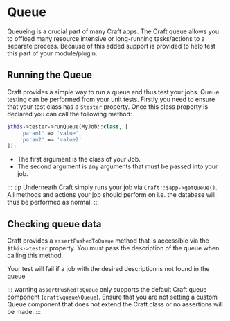 # Queue

Queueing is a crucial part of many Craft apps. The Craft queue allows you to offload many resource intensive or long-running tasks/actions to a separate process. Because of this added support is provided to help test this part of your module/plugin.

## Running the Queue

Craft provides a simple way to run a queue and thus test your jobs. Queue testing can be performed from your unit tests. Firstly you need to ensure that your test class has a `$tester` property. Once this class property is declared you can call the following method:

```php
$this->tester->runQueue(MyJob::class, [
    'param1' => 'value',
    'param2' => 'value2'
]);
```

- The first argument is the class of your Job. 
- The second argument is any arguments that must be passed into your job. 

::: tip Underneath Craft simply runs your job via `Craft::$app->getQueue()`. All methods and actions your job should perform on i.e. the database will thus be performed as normal. :::

## Checking queue data

Craft provides a `assertPushedToQueue` method that is accessible via the `$this->tester` property. You must pass the description of the queue when calling this method.

Your test will fail if a job with the desired description is not found in the queue

::: warning `assertPushedToQueue` only supports the default Craft queue component (`craft\queue\Queue`). Ensure that you are not setting a custom Queue component that does not extend the Craft class or no assertions will be made. :::
